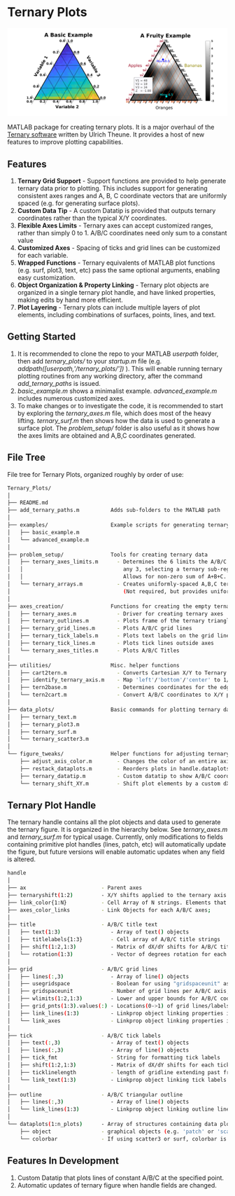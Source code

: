 # Ternary Plots

![advanced_example.png](https://github.com/lynch4815/ternary_plots/blob/main/advanced_example.png)

MATLAB package for creating ternary plots. It is a major overhaul of the [Ternary software](https://www.mathworks.com/matlabcentral/fileexchange/7210-ternary-plots) written by Ulrich Theune. It provides a host of new features to improve plotting capabilities.

## Features
  1. **Ternary Grid Support** - Support functions are provided to help generate ternary data prior to plotting. This includes support for generating consistent axes ranges and A, B, C coordinate vectors that are uniformly spaced (e.g. for generating surface plots).
  2. **Custom Data Tip** - A custom Datatip is provided that outputs ternary coordinates rather than the typical X/Y coordinates.
  3. **Flexible Axes Limits** - Ternary axes can accept customized ranges, rather than simply 0 to 1. A/B/C coordinates need only sum to a constant value
  4. **Customized Axes** - Spacing of ticks and grid lines can be customized for each variable.
  5. **Wrapped Functions** - Ternary equivalents of MATLAB plot functions (e.g. surf, plot3, text, etc) pass the same optional arguments, enabling easy customization.
  6. **Object Organization & Property Linking** - Ternary plot objects are organized in a single ternary plot handle, and have linked properties, making edits by hand more efficient.
  7. **Plot Layering** - Ternary plots can include multiple layers of plot elements, including combinations of surfaces, points, lines, and text.

## Getting Started
  1. It is recommended to clone the repo to your MATLAB *userpath* folder, then add *ternary_plots/*  to your *startup.m* file (e.g. *addpath([userpath,'/ternary_plots/'])* ). This will enable running ternary plotting routines from any working directory, after the command *add_ternary_paths* is issued.
  2. *basic_example.m* shows a minimalist example. *advanced_example.m* includes numerous customized axes.
  3. To make changes or to investigate the code, it is recommended to start by exploring the *ternary_axes.m* file, which does most of the heavy lifting. *ternary_surf.m* then shows how the data is used to generate a surface plot. The *problem_setup/* folder is also useful as it shows how the axes limits are obtained and A,B,C coordinates generated.

## File Tree
File tree for Ternary Plots, organized roughly by order of use:
```bash
Ternary_Plots/
│
├── README.md
├── add_ternary_paths.m          Adds sub-folders to the MATLAB path
│
├── examples/                    Example scripts for generating ternary plots
│   ├── basic_example.m
│   └── advanced_example.m
│
├── problem_setup/               Tools for creating ternary data
│   ├── ternary_axes_limits.m      - Determines the 6 limits the A/B/C axis given
│   │                                any 3, selecting a ternary sub-region or "zooming in".
│   │                                Allows for non-zero sum of A+B+C.
│   └── ternary_arrays.m           - Creates uniformly-spaced A,B,C ternary coordinates.
│                                    (Not required, but provides uniformly spaced plot data)
│
├── axes_creation/               Functions for creating the empty ternary figure
│   ├── ternary_axes.m             - Driver for creating ternary axes
│   ├── ternary_outlines.m         - Plots frame of the ternary triangle
│   ├── ternary_grid_lines.m       - Plots A/B/C grid lines
│   ├── ternary_tick_labels.m      - Plots text labels on the grid lines ternary_tick_lines
│   ├── ternary_tick_lines.m       - Plots tick lines outside axes
│   └── ternary_axes_titles.m      - Plots A/B/C Titles
│
├── utilities/                   Misc. helper functions
│   ├── cart2tern.m                - Converts Cartesian X/Y to Ternary A/B/C
│   ├── identify_ternary_axis.m    - Map 'left'/'bottom'/'center' to 1/2/3 axis indices
│   ├── tern2base.m                - Determines coordinates for the edges given an interior A/B/C
│   └── tern2cart.m                - Convert A/B/C coordinates to X/Y plotting coordinates
│
├── data_plots/                  Basic commands for plotting ternary data
│   ├── ternary_text.m
│   ├── ternary_plot3.m
│   ├── ternary_surf.m
│   └── ternary_scatter3.m
│
└── figure_tweaks/               Helper functions for adjusting ternary plots
    ├── adjust_axis_color.m        - Changes the color of an entire axis
    ├── restack_dataplots.m        - Reorders plots in handle.dataplots to ensure proper order
    ├── ternary_datatip.m          - Custom datatip to show A/B/C coordinates
    └── ternary_shift_XY.m         - Shift plot elements by a custom dX/dY
```
## Ternary Plot Handle
The ternary handle contains all the plot objects and data used to generate the ternary figure. It is organized in the hierarchy below. See *ternary_axes.m* and *ternary_surf.m* for typical usage. Currently, only modifications to fields containing primitive plot handles (lines, patch, etc) will automatically update the figure, but future versions will enable automatic updates when any field is altered.
```bash
handle
│
├── ax                        - Parent axes
├── ternaryshift(1:2)         - X/Y shifts applied to the ternary axis as a whole (in X/Y)
├── link_color{1:N}           - Cell Array of N strings. Elements that are linked for each A/B/C axis
├── axes_color_links          - Link Objects for each A/B/C axes;
│
├── title                     - A/B/C title text
│   ├── text(1:3)                - Array of text() objects
│   ├── titlelabels{1:3}         - Cell array of A/B/C title strings
│   ├── shift(1:2,1:3)           - Matrix of dX/dY shifts for A/B/C title
│   └── rotation(1:3)            - Vector of degrees rotation for each A/B/C title
│
├── grid                      - A/B/C grid lines
│   ├── lines(:,3)               - Array of line() objects
│   ├── usegridspace             - Boolean for using "gridspaceunit" as an increment rather than count
│   ├── gridspaceunit            - Number of grid lines per A/B/C axis, unless gridspaceunit=true
│   ├── wlimits(1:2,1:3)         - Lower and upper bounds for A/B/C coordinates
│   ├── grid_pnts(1:3).values(:) - Locations(0->1) of grid lines/labels along A/B/C axes
│   ├── link_lines(1:3)          - Linkprop object linking properties in each A/B/C axis (e.g. color) 
│   └── link_axes                - Linkprop object linking properties in all lines (ZData)
│
├── tick                      - A/B/C tick labels
│   ├── text(:,3)                - Array of text() objects
│   ├── lines(:,3)               - Array of line() objects
│   ├── tick_fmt                 - String for formatting tick labels
│   ├── shift(1:2,1:3)           - Matrix of dX/dY shifts for each tick label
│   ├── ticklinelength           - length of gridline extending past frame, creating tick marks
│   └── link_text(1:3)           - Linkprop object linking tick labels together
│
├── outline                   - A/B/C triangular outline
│   ├── lines(:,3)               - Array of line() objects
│   └── link_lines(1:3)          - Linkprop object linking outline lines together
│
└── dataplots(1:n_plots)      - Array of structures containing data plot information (e.g. plot3/surf)
    ├── object                - graphical objects (e.g. 'patch' or 'scatter' objects)
    └── colorbar              - If using scatter3 or surf, colorbar is created with handle in dataplots
```

## Features In Development
  1. Custom Datatip that plots lines of constant A/B/C at the specified point. 
  2. Automatic updates of ternary figure when handle fields are changed.
